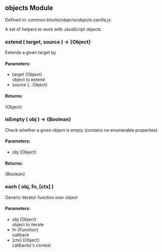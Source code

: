 ## objects Module

Defined in: common.blocks/objects/objects.vanilla.js

A set of helpers to work with JavaScript objects

### extend ( target, source ) → {Object}

Extends a given target by

#### Parameters:

* target {Object}<br/>
  object to extend
* source {...Object}

#### Returns:

{Object}

### isEmpty ( obj ) → {Boolean}

Check whether a given object is empty (contains no enumerable properties)

#### Parameters:

* obj {Object}

#### Returns:

{Boolean}

### each ( obj, fn, [ctx] )

Generic iterator function over object

#### Parameters:

* obj {Object}<br/>
  object to iterate
* fn {Function}<br/>
  callback
* [ctx] {Object}<br/>
  callbacks's context

